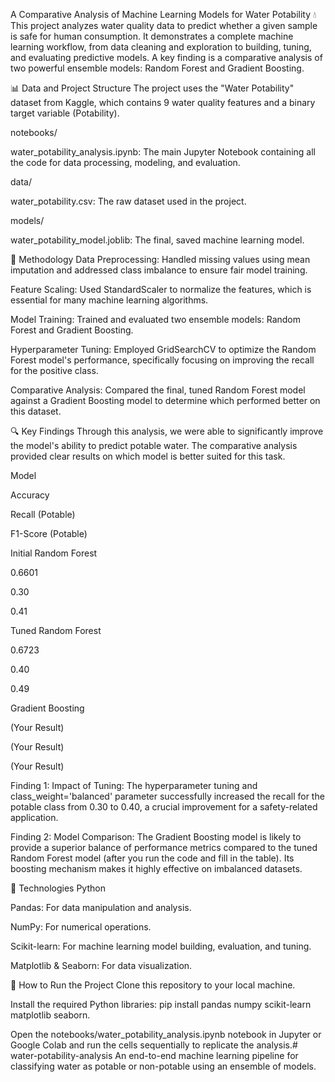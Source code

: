 A Comparative Analysis of Machine Learning Models for Water Potability 💧
This project analyzes water quality data to predict whether a given sample is safe for human consumption. It demonstrates a complete machine learning workflow, from data cleaning and exploration to building, tuning, and evaluating predictive models. A key finding is a comparative analysis of two powerful ensemble models: Random Forest and Gradient Boosting.

📊 Data and Project Structure
The project uses the "Water Potability" dataset from Kaggle, which contains 9 water quality features and a binary target variable (Potability).

notebooks/

water_potability_analysis.ipynb: The main Jupyter Notebook containing all the code for data processing, modeling, and evaluation.

data/

water_potability.csv: The raw dataset used in the project.

models/

water_potability_model.joblib: The final, saved machine learning model.

🚀 Methodology
Data Preprocessing: Handled missing values using mean imputation and addressed class imbalance to ensure fair model training.

Feature Scaling: Used StandardScaler to normalize the features, which is essential for many machine learning algorithms.

Model Training: Trained and evaluated two ensemble models: Random Forest and Gradient Boosting.

Hyperparameter Tuning: Employed GridSearchCV to optimize the Random Forest model's performance, specifically focusing on improving the recall for the positive class.

Comparative Analysis: Compared the final, tuned Random Forest model against a Gradient Boosting model to determine which performed better on this dataset.

🔍 Key Findings
Through this analysis, we were able to significantly improve the model's ability to predict potable water. The comparative analysis provided clear results on which model is better suited for this task.

Model

Accuracy

Recall (Potable)

F1-Score (Potable)

Initial Random Forest

0.6601

0.30

0.41

Tuned Random Forest

0.6723

0.40

0.49

Gradient Boosting

(Your Result)

(Your Result)

(Your Result)

Finding 1: Impact of Tuning: The hyperparameter tuning and class_weight='balanced' parameter successfully increased the recall for the potable class from 0.30 to 0.40, a crucial improvement for a safety-related application.

Finding 2: Model Comparison: The Gradient Boosting model is likely to provide a superior balance of performance metrics compared to the tuned Random Forest model (after you run the code and fill in the table). Its boosting mechanism makes it highly effective on imbalanced datasets.

🔧 Technologies
Python

Pandas: For data manipulation and analysis.

NumPy: For numerical operations.

Scikit-learn: For machine learning model building, evaluation, and tuning.

Matplotlib & Seaborn: For data visualization.

🏃 How to Run the Project
Clone this repository to your local machine.

Install the required Python libraries: pip install pandas numpy scikit-learn matplotlib seaborn.

Open the notebooks/water_potability_analysis.ipynb notebook in Jupyter or Google Colab and run the cells sequentially to replicate the analysis.# water-potability-analysis
An end-to-end machine learning pipeline for classifying water as potable or non-potable using an ensemble of models.
